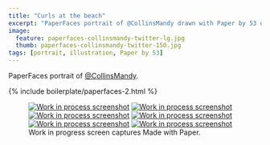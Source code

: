 ```yaml
---
title: "Curls at the beach"
excerpt: "PaperFaces portrait of @CollinsMandy drawn with Paper by 53 on an iPad."
image: 
  feature: paperfaces-collinsmandy-twitter-lg.jpg
  thumb: paperfaces-collinsmandy-twitter-150.jpg
tags: [portrait, illustration, Paper by 53]
---
```


PaperFaces portrait of [@CollinsMandy](http://twitter.com/CollinsMandy).

{% include boilerplate/paperfaces-2.html %}

<figure class="third">
	<a href="{{ site.url }}/images/paperfaces-collinsmandy-process-1-lg.jpg"><img src="{{ site.url }}/images/paperfaces-collinsmandy-process-1-600.jpg" alt="Work in process screenshot"></a>
	<a href="{{ site.url }}/images/paperfaces-collinsmandy-process-2-lg.jpg"><img src="{{ site.url }}/images/paperfaces-collinsmandy-process-2-600.jpg" alt="Work in process screenshot"></a>
	<a href="{{ site.url }}/images/paperfaces-collinsmandy-process-3-lg.jpg"><img src="{{ site.url }}/images/paperfaces-collinsmandy-process-3-600.jpg" alt="Work in process screenshot"></a>
	<a href="{{ site.url }}/images/paperfaces-collinsmandy-process-4-lg.jpg"><img src="{{ site.url }}/images/paperfaces-collinsmandy-process-4-600.jpg" alt="Work in process screenshot"></a>
	<a href="{{ site.url }}/images/paperfaces-collinsmandy-process-5-lg.jpg"><img src="{{ site.url }}/images/paperfaces-collinsmandy-process-5-600.jpg" alt="Work in process screenshot"></a>
	<a href="{{ site.url }}/images/paperfaces-collinsmandy-process-6-lg.jpg"><img src="{{ site.url }}/images/paperfaces-collinsmandy-process-6-600.jpg" alt="Work in process screenshot"></a>
	<figcaption>Work in progress screen captures Made with Paper.</figcaption>
</figure>